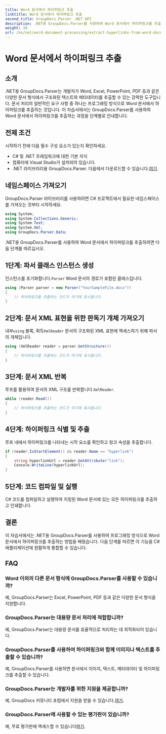 ```yaml
---
title: Word 문서에서 하이퍼링크 추출
linktitle: Word 문서에서 하이퍼링크 추출
second_title: GroupDocs.Parser .NET API
description: .NET용 GroupDocs.Parser를 사용하여 Word 문서에서 하이퍼링크를 추출하는 방법을 알아보세요. 코드 예제가 포함된 단계별 가이드입니다.
weight: 10
url: /ko/net/word-document-processing/extract-hyperlinks-from-word-document/
---
```


# Word 문서에서 하이퍼링크 추출

## 소개
.NET용 GroupDocs.Parser는 개발자가 Word, Excel, PowerPoint, PDF 등과 같은 다양한 문서 형식에서 구조화된 텍스트와 메타데이터를 추출할 수 있는 강력한 도구입니다. 문서 처리의 일반적인 요구 사항 중 하나는 프로그래밍 방식으로 Word 문서에서 하이퍼링크를 추출하는 것입니다. 이 자습서에서는 GroupDocs.Parser를 사용하여 Word 문서에서 하이퍼링크를 추출하는 과정을 단계별로 안내합니다.
## 전제 조건
시작하기 전에 다음 필수 구성 요소가 있는지 확인하세요.
- C# 및 .NET 프레임워크에 대한 기본 지식
- 컴퓨터에 Visual Studio가 설치되어 있습니다.
-  .NET 라이브러리용 GroupDocs.Parser. 다음에서 다운로드할 수 있습니다.[여기](https://releases.groupdocs.com/parser/net/).
## 네임스페이스 가져오기
GroupDocs.Parser 라이브러리를 사용하려면 C# 프로젝트에서 필요한 네임스페이스를 가져오는 것부터 시작하세요.
```csharp
using System;
using System.Collections.Generic;
using System.Text;
using System.Xml;
using GroupDocs.Parser.Data;
```
.NET용 GroupDocs.Parser를 사용하여 Word 문서에서 하이퍼링크를 추출하려면 다음 단계를 따르십시오.
## 1단계: 파서 클래스 인스턴스 생성
 인스턴스를 초기화합니다.`Parser` Word 문서의 경로가 포함된 클래스입니다.
```csharp
using (Parser parser = new Parser("YourSampleFile.docx"))
{
    // 하이퍼링크를 추출하는 코드가 여기에 표시됩니다.
}
```
## 2단계: 문서 XML 표현을 위한 판독기 개체 가져오기
 내부`using` 블록, 획득`XmlReader` 문서의 구조화된 XML 표현에 액세스하기 위해 파서의 개체입니다.
```csharp
using (XmlReader reader = parser.GetStructure())
{
    // 하이퍼링크를 추출하는 코드가 여기에 표시됩니다.
}
```
## 3단계: 문서 XML 반복
루프를 활용하여 문서의 XML 구조를 반복합니다.`XmlReader`.
```csharp
while (reader.Read())
{
    // 하이퍼링크를 추출하는 코드가 여기에 표시됩니다.
}
```
## 4단계: 하이퍼링크 식별 및 추출
루프 내에서 하이퍼링크를 나타내는 시작 요소를 확인하고 링크 속성을 추출합니다.
```csharp
if (reader.IsStartElement() && reader.Name == "hyperlink")
{
    string hyperlinkUrl = reader.GetAttribute("link");
    Console.WriteLine(hyperlinkUrl);
}
```
## 5단계: 코드 컴파일 및 실행
C# 코드를 컴파일하고 실행하여 지정된 Word 문서에 있는 모든 하이퍼링크를 추출하고 인쇄합니다.
## 결론
이 자습서에서는 .NET용 GroupDocs.Parser를 사용하여 프로그래밍 방식으로 Word 문서에서 하이퍼링크를 추출하는 방법을 배웠습니다. 다음 단계를 따르면 이 기능을 C# 애플리케이션에 원활하게 통합할 수 있습니다.

## FAQ
### Word 이외의 다른 문서 형식에 GroupDocs.Parser를 사용할 수 있습니까?
예, GroupDocs.Parser는 Excel, PowerPoint, PDF 등과 같은 다양한 문서 형식을 지원합니다.
### GroupDocs.Parser는 대용량 문서 처리에 적합합니까?
예, GroupDocs.Parser는 대용량 문서를 효율적으로 처리하는 데 최적화되어 있습니다.
### GroupDocs.Parser를 사용하여 하이퍼링크와 함께 이미지나 텍스트를 추출할 수 있습니까?
예, GroupDocs.Parser를 사용하면 문서에서 이미지, 텍스트, 메타데이터 및 하이퍼링크를 추출할 수 있습니다.
### GroupDocs.Parser는 개발자를 위한 지원을 제공합니까?
 예, GroupDocs 커뮤니티 포럼에서 지원을 받을 수 있습니다.[여기](https://forum.groupdocs.com/c/parser/17).
### GroupDocs.Parser에 사용할 수 있는 평가판이 있습니까?
 예, 무료 평가판에 액세스할 수 있습니다[여기](https://releases.groupdocs.com/).